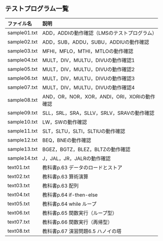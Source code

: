 ## テストプログラム一覧

|ファイル名    |説明|
|:---        |:---|
|sample01.txt|ADD，ADDIの動作確認（LMSのテストプログラム）|
|sample02.txt|ADD，SUB，ADDU，SUBU，ADDIUの動作確認|
|sample03.txt|MFHI，MFLO，MTHI，MTLOの動作確認|
|sample04.txt|MULT，DIV，MULTU，DIVUの動作確認1|
|sample05.txt|MULT，DIV，MULTU，DIVUの動作確認2|
|sample06.txt|MULT，DIV，MULTU，DIVUの動作確認3|
|sample07.txt|MULT，DIV，MULTU，DIVUの動作確認4|
|sample08.txt|AND，OR，NOR，XOR，ANDI，ORI，XORIの動作確認|
|sample09.txt|SLL，SRL，SRA，SLLV，SRLV，SRAVの動作確認|
|sample10.txt|LW，SWの動作確認|
|sample11.txt|SLT，SLTU，SLTI，SLTIUの動作確認|
|sample12.txt|BEQ，BNEの動作確認|
|sample13.txt|BGEZ，BGTZ，BLEZ，BLTZの動作確認|
|sample14.txt|J，JAL，JR，JALRの動作確認|
|text01.txt  |教科書p.63 データのロードとストア|
|text02.txt  |教科書p.63 算術演算|
|text03.txt  |教科書p.63 配列|
|text04.txt  |教科書p.64 if-then-else|
|text05.txt  |教科書p.64 while ループ|
|text06.txt  |教科書p.65 関数実行（ループ型）|
|text07.txt  |教科書p.66 関数実行（再帰型）|
|text08.txt  |教科書p.67 演習問題6.5 ハノイの塔|
